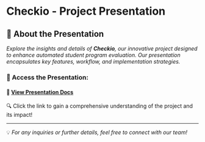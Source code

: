 # Checkio - Project Presentation

## 🌟 About the Presentation
*Explore the insights and details of **Checkio**, our innovative project designed to enhance automated student program evaluation. Our presentation encapsulates key features, workflow, and implementation strategies.*

### 📂 Access the Presentation:  
#### 🔗 [View Presentation Docs](https://drive.google.com/drive/folders/1-TxN0TPcR2TsNlTDdbBepZ4I_aU2FpHz?usp=sharing)

🔍 Click the link to gain a comprehensive understanding of the project and its impact!

---
💡 *For any inquiries or further details, feel free to connect with our team!*
